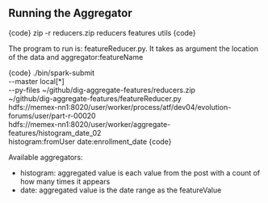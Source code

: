 Running the Aggregator
--------------------------------
{code}
zip -r reducers.zip reducers features utils
{code}

The program to run is: featureReducer.py. It takes as argument the location of the data and aggregator:featureName

{code}
./bin/spark-submit \
    --master local[*] \
    --py-files ~/github/dig-aggregate-features/reducers.zip \
    ~/github/dig-aggregate-features/featureReducer.py \
    hdfs://memex-nn1:8020/user/worker/process/atf/dev04/evolution-forums/user/part-r-00020 \
    hdfs://memex-nn1:8020/user/worker/aggregate-features/histogram_date_02 \
    histogram:fromUser date:enrollment_date
{code}

Available aggregators:

  - histogram: aggregated value is each value from the post with a count of how many times it appears
  - date: aggregated value is the date range as the featureValue